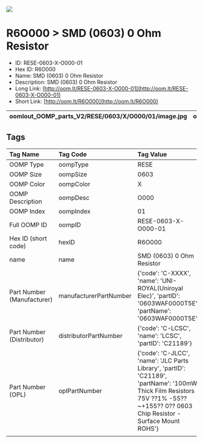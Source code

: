 


  
![][im]
# R6O000 > SMD (0603) 0 Ohm Resistor

- ID: RESE-0603-X-O000-01
- Hex ID: R6O000
- Name: SMD (0603) 0 Ohm Resistor
- Description: SMD (0603) 0 Ohm Resistor
- Long Link: [http://oom.lt/RESE-0603-X-O000-01](http://oom.lt/RESE-0603-X-O000-01)
- Short Link: [http://oom.lt/R6O000](http://oom.lt/R6O000)
  

|oomlout_OOMP_parts_V2/RESE/0603/X/O000/01/image.jpg|oomlout_OOMP_parts_V2/RESE/0603/X/O000/01/image_BOTTOM.jpg|oomlout_OOMP_parts_V2/RESE/0603/X/O000/01/image_RE.jpg||
| :---: | :---: | :---: | :---: |

## Tags
  

|Tag Name|Tag Code|Tag Value|
| :--- | :--- | :--- |
|OOMP Type|oompType|RESE|
|OOMP Size|oompSize|0603|
|OOMP Color|oompColor|X|
|OOMP Description|oompDesc|O000|
|OOMP Index|oompIndex|01|
|Full OOMP ID|oompID|RESE-0603-X-O000-01|
|Hex ID (short code)|hexID|R6O000|
|name|name|SMD (0603) 0 Ohm Resistor|
|Part Number (Manufacturer)|manufacturerPartNumber|{'code': 'C-XXXX', 'name': 'UNI-ROYAL(Uniroyal Elec)', 'partID': '0603WAF0000T5E', 'partName': '0603WAF0000T5E'}|
|Part Number (Distributor)|distributorPartNumber|{'code': 'C-LCSC', 'name': 'LCSC', 'partID': 'C21189'}|
|Part Number (OPL)|oplPartNumber|{'code': 'C-JLCC', 'name': 'JLC Parts Library', 'partID': 'C21189', 'partName': '100mW Thick Film Resistors 75V ??1% -55??~+155?? 0?? 0603  Chip Resistor - Surface Mount ROHS'}|
||||



[im]: RESE/0603/X/O000/01/image_450.jpg
